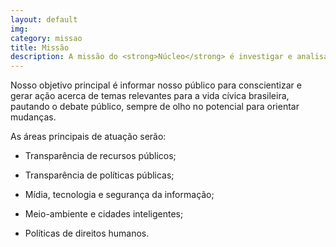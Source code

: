 ```yaml
---
layout: default
img:
category: missao
title: Missão
description: A missão do <strong>Núcleo</strong> é investigar e analisar dados públicos, com o objetivo de gerar transparência e clareza sobre o que acontece no Brasil.
---
```




Nosso objetivo principal é informar nosso público para conscientizar e gerar ação acerca de temas relevantes para a vida cívica brasileira, pautando o debate público, sempre de olho no potencial para orientar mudanças.

As áreas principais de atuação serão:

* Transparência de recursos públicos;

* Transparência de políticas públicas;

* Mídia, tecnologia e segurança da informação;

* Meio-ambiente e cidades inteligentes;

* Políticas de direitos humanos.
